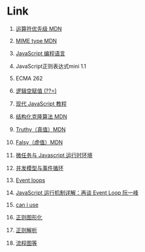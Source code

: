 # Link

1. [运算符优先级 MDN](https://developer.mozilla.org/zh-CN/docs/Web/JavaScript/Reference/Operators/Operator_Precedence#table)
2. [MIME type MDN](https://developer.mozilla.org/zh-CN/docs/Web/HTTP/Basics_of_HTTP/MIME_types/Common_types)
3. [JavaScript 编程语言](https://github.com/javascript-tutorial/zh.javascript.info)
4. <a download target="_blank" :href="$withBase('/assets/JavaScript正则表达式迷你书（1.1版）.pdf')">JavaScript正则表达式mini 1.1</a>
5. <a download target="_blank" :href="$withBase('/assets/ECMA-262.pdf')">ECMA 262</a>

6. [逻辑空赋值 (??=)](https://developer.mozilla.org/zh-CN/docs/Web/JavaScript/Reference/Operators/Logical_nullish_assignment)
7. [现代 JavaScript 教程](https://zh.javascript.info/)
8. [结构化克隆算法 MDN](https://developer.mozilla.org/zh-CN/docs/Web/Guide/API/DOM/The_structured_clone_algorithm)
9. [Truthy（真值）MDN](https://developer.mozilla.org/zh-CN/docs/Glossary/Truthy)
10. [Falsy（虚值）MDN](https://developer.mozilla.org/zh-CN/docs/Glossary/Falsy)
11. [微任务与 Javascript 运行时环境](https://developer.mozilla.org/zh-CN/docs/Web/API/HTML_DOM_API/Microtask_guide/In_depth)
12. [并发模型与事件循环](https://developer.mozilla.org/zh-CN/docs/Web/JavaScript/EventLoop)
13. [Event loops](https://html.spec.whatwg.org/multipage/webappapis.html#event-loops)
14. [JavaScript 运行机制详解：再谈 Event Loop 阮一峰](https://www.ruanyifeng.com/blog/2014/10/event-loop.html)
15. [can i use](https://caniuse.com/)
16. [正则图形化](https://regexper.com/)
17. [正则解析](https://regex101.com/)
18. [流程图等](https://www.processon.com/)

